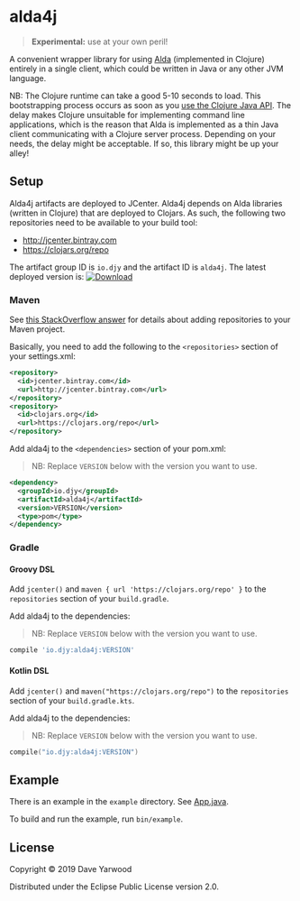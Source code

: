 # alda4j

> **Experimental:** use at your own peril!

A convenient wrapper library for using [Alda](https://alda.io) (implemented in
Clojure) entirely in a single client, which could be written in Java or any
other JVM language.

NB: The Clojure runtime can take a good 5-10 seconds to load. This bootstrapping
process occurs as soon as you [use the Clojure Java
API](https://clojure.org/reference/java_interop#_calling_clojure_from_java). The
delay makes Clojure unsuitable for implementing command line applications, which
is the reason that Alda is implemented as a thin Java client communicating with
a Clojure server process. Depending on your needs, the delay might be
acceptable. If so, this library might be up your alley!

## Setup

Alda4j artifacts are deployed to JCenter. Alda4j depends on Alda libraries
(written in Clojure) that are deployed to Clojars. As such, the following two
repositories need to be available to your build tool:

* http://jcenter.bintray.com
* https://clojars.org/repo

The artifact group ID is `io.djy` and the artifact ID is `alda4j`. The latest
deployed version is: [ ![Download](https://api.bintray.com/packages/daveyarwood/maven/alda4j/images/download.svg) ](https://bintray.com/daveyarwood/maven/alda4j/_latestVersion)

### Maven

See [this StackOverflow
answer](https://stackoverflow.com/questions/44265547/how-to-properly-specify-jcenter-repository-in-maven-config/44304245) for details about adding repositories to your Maven project.

Basically, you need to add the following to the `<repositories>` section of your
settings.xml:

```xml
<repository>
  <id>jcenter.bintray.com</id>
  <url>http://jcenter.bintray.com</url>
</repository>
<repository>
  <id>clojars.org</id>
  <url>https://clojars.org/repo</url>
</repository>
```

Add alda4j to the `<dependencies>` section of your pom.xml:

> NB: Replace `VERSION` below with the version you want to use.

```xml
<dependency>
  <groupId>io.djy</groupId>
  <artifactId>alda4j</artifactId>
  <version>VERSION</version>
  <type>pom</type>
</dependency>
```

### Gradle

#### Groovy DSL

Add `jcenter()` and `maven { url 'https://clojars.org/repo' }` to the
`repositories` section of your `build.gradle`.

Add alda4j to the dependencies:

> NB: Replace `VERSION` below with the version you want to use.

```groovy
compile 'io.djy:alda4j:VERSION'
```

#### Kotlin DSL

Add `jcenter()` and `maven("https://clojars.org/repo")` to the `repositories`
section of your `build.gradle.kts`.

Add alda4j to the dependencies:

> NB: Replace `VERSION` below with the version you want to use.

```kotlin
compile("io.djy:alda4j:VERSION")
```

## Example

There is an example in the `example` directory. See
[App.java](example/src/main/java/alda4j/example/App.java).

To build and run the example, run `bin/example`.

## License

Copyright © 2019 Dave Yarwood

Distributed under the Eclipse Public License version 2.0.
